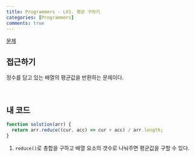 ```yaml
---
title: Programmers - LV1. 평균 구하기
categories: [Programmers]
comments: true
---
```


[문제](https://programmers.co.kr/learn/courses/30/lessons/12944)

## 접근하기

정수를 담고 있는 배열의 평균값을 반환하는 문제이다.

<br>

## 내 코드

```js
function solution(arr) {
  return arr.reduce((cur, acc) => cur + acc) / arr.length;
}
```

1. `reduce()`로 총합을 구하고 배열 요소의 갯수로 나눠주면 평균값을 구할 수 있다.
